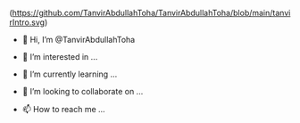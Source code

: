 (https://github.com/TanvirAbdullahToha/TanvirAbdullahToha/blob/main/tanvirIntro.svg)
- 👋 Hi, I’m @TanvirAbdullahToha
- 👀 I’m interested in ...
- 🌱 I’m currently learning ...

- 💞️ I’m looking to collaborate on ...
- 📫 How to reach me ...

<!---
TanvirAbdullahToha/TanvirAbdullahToha is a ✨ special ✨ repository because its `README.md` (this file) appears on your GitHub profile.
You can click the Preview link to take a look at your changes.
--->

